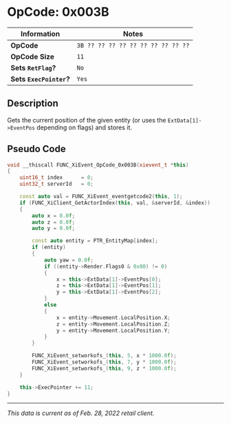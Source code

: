 # OpCode: 0x003B

| Information               | Notes |
|---                        |---    |
| **OpCode**                | `3B ?? ?? ?? ?? ?? ?? ?? ?? ?? ??` |
| **OpCode Size**           | `11`  |
| **Sets `RetFlag`?**       | `No`  |
| **Sets `ExecPointer`?**   | `Yes` |

## Description

Gets the current position of the given entity (or uses the `ExtData[1]->EventPos` depending on flags) and stores it.

## Pseudo Code

```cpp
void __thiscall FUNC_XiEvent_OpCode_0x003B(xievent_t *this)
{
    uint16_t index      = 0;
    uint32_t serverId   = 0;

    const auto val = FUNC_XiEvent_eventgetcode2(this, 1);
    if (FUNC_XiClient_GetActorIndex(this, val, &serverId, &index))
    {
        auto x = 0.0f;
        auto z = 0.0f;
        auto y = 0.0f;

        const auto entity = PTR_EntityMap[index];
        if (entity)
        {
            auto yaw = 0.0f;
            if ((entity->Render.Flags0 & 0x80) != 0)
            {
                x = this->ExtData[1]->EventPos[0];
                z = this->ExtData[1]->EventPos[1];
                y = this->ExtData[1]->EventPos[2];
            }
            else
            {
                x = entity->Movement.LocalPosition.X;
                z = entity->Movement.LocalPosition.Z;
                y = entity->Movement.LocalPosition.Y;
            }
        }

        FUNC_XiEvent_setworkofs_(this, 5, x * 1000.0f);
        FUNC_XiEvent_setworkofs_(this, 7, y * 1000.0f);
        FUNC_XiEvent_setworkofs_(this, 9, z * 1000.0f);
    }

    this->ExecPointer += 11;
}
```

---

_This data is current as of Feb. 28, 2022 retail client._